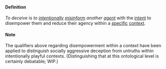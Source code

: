#### Definition

*To deceive* is *to [intentionally](https://github.com/gcassel/Modular-Organization-Terminology/blob/master/terms/intend.md) [misinform](https://github.com/gcassel/Modular-Organization-Terminology/blob/master/terms/misinform.md) another [agent](https://github.com/gcassel/Modular-Organization-Terminology/blob/master/terms/agent.md)* with the [intent](https://github.com/gcassel/Modular-Organization-Terminology/blob/master/terms/intend.md) to disempower them and reduce their agency within a [specific](https://github.com/gcassel/Modular-Organization-Terminology/blob/master/terms/specific.md) [context](https://github.com/gcassel/Modular-Organization-Terminology/blob/master/terms/context.md).

#### Note

The qualifiers above regarding disempowerment within a context have been applied to distinguish socially aggressive deception from untruths within intentionally playful contexts.  (Distinguishing that at this ontological level is certainly debatable; WIP.)
